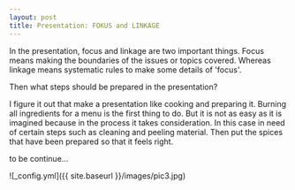 ```yaml
---
layout: post
title: Presentation: FOKUS and LINKAGE
---
```


In the presentation, focus and linkage are two important things. Focus means making the boundaries of the issues or topics covered. Whereas linkage means systematic rules to make some details of 'focus'.

Then what steps should be prepared in the presentation?

I figure it out  that make a presentation like cooking and preparing it. Burning all ingredients for a menu is the first thing to do. But it is not as easy as it is imagined because in the process it takes consideration. In this case in need of certain steps such as cleaning and peeling material. Then put the spices that have been prepared so that it feels right.

to be continue...


![_config.yml]({{ site.baseurl }}/images/pic3.jpg)
